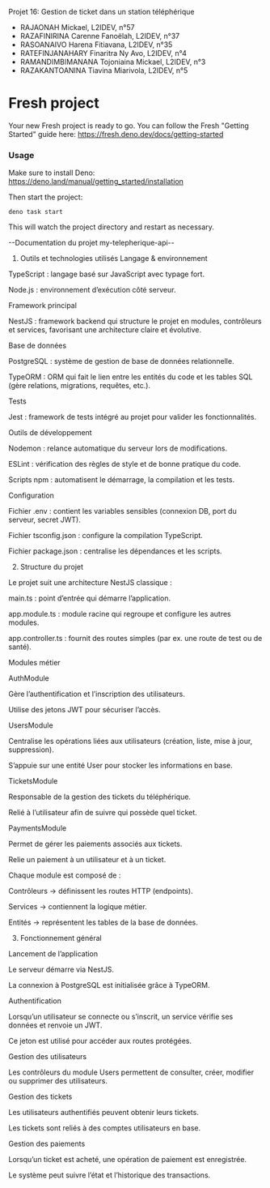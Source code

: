Projet 16: Gestion de ticket dans un station téléphérique
- RAJAONAH Mickael, L2IDEV, n°57
- RAZAFINIRINA Carenne Fanoëlah, L2IDEV, n°37
- RASOANAIVO Harena Fitiavana, L2IDEV, n°35
- RATEFINJANAHARY Finaritra Ny Avo, L2IDEV, n°4
- RAMANDIMBIMANANA Tojoniaina Mickael, L2IDEV, n°3
- RAZAKANTOANINA Tiavina Miarivola, L2IDEV, n°5


# Fresh project

Your new Fresh project is ready to go. You can follow the Fresh "Getting
Started" guide here: https://fresh.deno.dev/docs/getting-started

### Usage

Make sure to install Deno: https://deno.land/manual/getting_started/installation

Then start the project:

```
deno task start
```

This will watch the project directory and restart as necessary.




--Documentation du projet my-telepherique-api--

1. Outils et technologies utilisés
Langage & environnement

TypeScript : langage basé sur JavaScript avec typage fort.

Node.js : environnement d’exécution côté serveur.

Framework principal

NestJS : framework backend qui structure le projet en modules, contrôleurs et services, favorisant une architecture claire et évolutive.

Base de données

PostgreSQL : système de gestion de base de données relationnelle.

TypeORM : ORM qui fait le lien entre les entités du code et les tables SQL (gère relations, migrations, requêtes, etc.).

Tests

Jest : framework de tests intégré au projet pour valider les fonctionnalités.

Outils de développement

Nodemon : relance automatique du serveur lors de modifications.

ESLint : vérification des règles de style et de bonne pratique du code.

Scripts npm : automatisent le démarrage, la compilation et les tests.

Configuration

Fichier .env : contient les variables sensibles (connexion DB, port du serveur, secret JWT).

Fichier tsconfig.json : configure la compilation TypeScript.

Fichier package.json : centralise les dépendances et les scripts.

2. Structure du projet

Le projet suit une architecture NestJS classique :

main.ts : point d’entrée qui démarre l’application.

app.module.ts : module racine qui regroupe et configure les autres modules.

app.controller.ts : fournit des routes simples (par ex. une route de test ou de santé).

Modules métier

AuthModule

Gère l’authentification et l’inscription des utilisateurs.

Utilise des jetons JWT pour sécuriser l’accès.

UsersModule

Centralise les opérations liées aux utilisateurs (création, liste, mise à jour, suppression).

S’appuie sur une entité User pour stocker les informations en base.

TicketsModule

Responsable de la gestion des tickets du téléphérique.

Relié à l’utilisateur afin de suivre qui possède quel ticket.

PaymentsModule

Permet de gérer les paiements associés aux tickets.

Relie un paiement à un utilisateur et à un ticket.

Chaque module est composé de :

Contrôleurs → définissent les routes HTTP (endpoints).

Services → contiennent la logique métier.

Entités → représentent les tables de la base de données.

3. Fonctionnement général

Lancement de l’application

Le serveur démarre via NestJS.

La connexion à PostgreSQL est initialisée grâce à TypeORM.

Authentification

Lorsqu’un utilisateur se connecte ou s’inscrit, un service vérifie ses données et renvoie un JWT.

Ce jeton est utilisé pour accéder aux routes protégées.

Gestion des utilisateurs

Les contrôleurs du module Users permettent de consulter, créer, modifier ou supprimer des utilisateurs.

Gestion des tickets

Les utilisateurs authentifiés peuvent obtenir leurs tickets.

Les tickets sont reliés à des comptes utilisateurs en base.

Gestion des paiements

Lorsqu’un ticket est acheté, une opération de paiement est enregistrée.

Le système peut suivre l’état et l’historique des transactions.